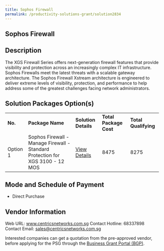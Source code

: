 ```yaml
---
title: Sophos Firewall
permalink: /productivity-solutions-grant/solution2834
---
```


## Sophos Firewall

## Description

The XGS Firewall Series offers next-generation firewall features that provide visibility and protection across an increasingly complex IT infrastructure. Sophos Firewalls meet the latest threats with a scalable gateway architecture. The Sophos Firewall Xstream architecture is engineered to deliver extreme levels of visibility, protection, and performance to help address some of the greatest challenges facing network administrators.

## Solution Packages Option(s)

<table>
<tr>
<td><b>No.</b></td>
<td><b>Package Name</b></td>
<td><b>Solution Details</b></td>
<td><b>Total Package Cost</b></td>
<td><b>Total Qualifying</b></td>
</tr>
<tr>
<td>Option 1</td>
<td>Sophos Firewall - Manage Firewall - Standard Protection for XGS 3100 - 12 MOS  </td>
<td><a href='https://www.gobusiness.gov.sg/images/psg/Centrics_Networks_20200344_Desensitised_Annex_3_Part_5.pdf'>View Details</a></td>
<td>8475</td>
<td>8275</td>
</tr>
</table>

## Mode and Schedule of Payment

 - Direct Purchase

## Vendor Information

 Web URL: www.centricsnetworks.com.sg 
Contact Hotline: 68337898 
Contact Email: sales@centricsnetworks.com.sg 


Interested companies can get a quotation from the pre-approved vendor, before applying for the PSG through the <a href='https://www.businessgrants.gov.sg/'>Business Grant Portal (BGP)</a>.
